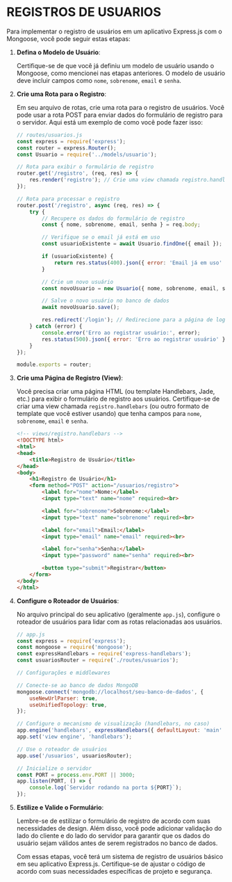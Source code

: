# REGISTROS DE USUARIOS
Para implementar o registro de usuários em um aplicativo Express.js com o Mongoose, você pode seguir estas etapas:

1. **Defina o Modelo de Usuário**:

   Certifique-se de que você já definiu um modelo de usuário usando o Mongoose, como mencionei nas etapas anteriores. O modelo de usuário deve incluir campos como `nome`, `sobrenome`, `email` e `senha`.

2. **Crie uma Rota para o Registro**:

   Em seu arquivo de rotas, crie uma rota para o registro de usuários. Você pode usar a rota POST para enviar dados do formulário de registro para o servidor. Aqui está um exemplo de como você pode fazer isso:

   ```javascript
   // routes/usuarios.js
   const express = require('express');
   const router = express.Router();
   const Usuario = require('../models/usuario');

   // Rota para exibir o formulário de registro
   router.get('/registro', (req, res) => {
       res.render('registro'); // Crie uma view chamada registro.handlebars
   });

   // Rota para processar o registro
   router.post('/registro', async (req, res) => {
       try {
           // Recupere os dados do formulário de registro
           const { nome, sobrenome, email, senha } = req.body;

           // Verifique se o email já está em uso
           const usuarioExistente = await Usuario.findOne({ email });

           if (usuarioExistente) {
               return res.status(400).json({ error: 'Email já em uso' });
           }

           // Crie um novo usuário
           const novoUsuario = new Usuario({ nome, sobrenome, email, senha });

           // Salve o novo usuário no banco de dados
           await novoUsuario.save();

           res.redirect('/login'); // Redirecione para a página de login após o registro
       } catch (error) {
           console.error('Erro ao registrar usuário:', error);
           res.status(500).json({ error: 'Erro ao registrar usuário' });
       }
   });

   module.exports = router;
   ```

3. **Crie uma Página de Registro (View)**:

   Você precisa criar uma página HTML (ou template Handlebars, Jade, etc.) para exibir o formulário de registro aos usuários. Certifique-se de criar uma view chamada `registro.handlebars` (ou outro formato de template que você estiver usando) que tenha campos para `nome`, `sobrenome`, `email` e `senha`.

   ```html
   <!-- views/registro.handlebars -->
   <!DOCTYPE html>
   <html>
   <head>
       <title>Registro de Usuário</title>
   </head>
   <body>
       <h1>Registro de Usuário</h1>
       <form method="POST" action="/usuarios/registro">
           <label for="nome">Nome:</label>
           <input type="text" name="nome" required><br>

           <label for="sobrenome">Sobrenome:</label>
           <input type="text" name="sobrenome" required><br>

           <label for="email">Email:</label>
           <input type="email" name="email" required><br>

           <label for="senha">Senha:</label>
           <input type="password" name="senha" required><br>

           <button type="submit">Registrar</button>
       </form>
   </body>
   </html>
   ```

4. **Configure o Roteador de Usuários**:

   No arquivo principal do seu aplicativo (geralmente `app.js`), configure o roteador de usuários para lidar com as rotas relacionadas aos usuários.

   ```javascript
   // app.js
   const express = require('express');
   const mongoose = require('mongoose');
   const expressHandlebars = require('express-handlebars');
   const usuariosRouter = require('./routes/usuarios');

   // Configurações e middlewares

   // Conecte-se ao banco de dados MongoDB
   mongoose.connect('mongodb://localhost/seu-banco-de-dados', {
       useNewUrlParser: true,
       useUnifiedTopology: true,
   });

   // Configure o mecanismo de visualização (handlebars, no caso)
   app.engine('handlebars', expressHandlebars({ defaultLayout: 'main' }));
   app.set('view engine', 'handlebars');

   // Use o roteador de usuários
   app.use('/usuarios', usuariosRouter);

   // Inicialize o servidor
   const PORT = process.env.PORT || 3000;
   app.listen(PORT, () => {
       console.log(`Servidor rodando na porta ${PORT}`);
   });
   ```

5. **Estilize e Valide o Formulário**:

   Lembre-se de estilizar o formulário de registro de acordo com suas necessidades de design. Além disso, você pode adicionar validação do lado do cliente e do lado do servidor para garantir que os dados do usuário sejam válidos antes de serem registrados no banco de dados.

   Com essas etapas, você terá um sistema de registro de usuários básico em seu aplicativo Express.js. Certifique-se de ajustar o código de acordo com suas necessidades específicas de projeto e segurança.